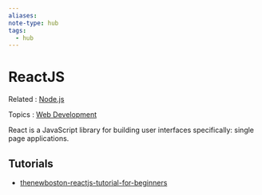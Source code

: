 ```yaml
---
aliases: 
note-type: hub
tags:
  - hub
---
```


# ReactJS

Related : [Node.js](Node.js.md)

Topics : [Web Development](4-hub-notes-🚉/Web%20Development.md)

React is a JavaScript library for building user interfaces specifically: single page applications.

## Tutorials

- [thenewboston-reactjs-tutorial-for-beginners](tutorials-and-guides/thenewboston-reactjs-tutorial-for-beginners/thenewboston-reactjs-tutorial-for-beginners.md)
